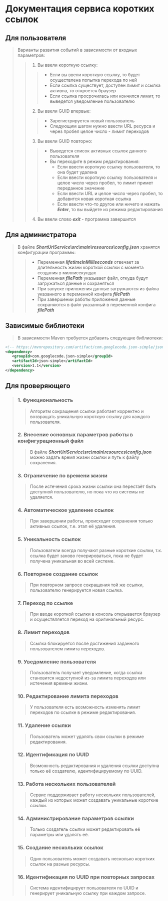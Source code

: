 # Документация сервиса коротких ссылок

## Для пользователя
>Варианты развития событий в зависимости от входных параметров:
>>1. Вы ввели короткую ссылку:
>>>   - Если вы ввели короткую ссылку, то будет осуществлена попытка перехода по ней
>>>   - Если ссылка существует, доступен лимит и ссылка активна, то откроется браузер
>>>   - Если ссылка просрочилась или кончился лимит, то выведется уведомление пользователю
>>2. Вы ввели GUID впервые:
>>>    - Зарегистрируется новый пользователь
>>>    - Следующим шагом нужно ввести URL ресурса и через пробел целое число - лимит переходов
>>3. Вы ввели GUID повторно:
>>>    - Выведется список активных ссылок данного пользователя
>>>    - Вы переходите в режим редактирования:
>>>        - Если ввести короткую ссылку пользователя, то она будет удалена
>>>        - Если ввести короткую ссылку пользователя и целое число через пробел, то лимит примет переданное значение
>>>        - Если ввести URL и целое число через пробел, то добавится новая короткая ссылка
>>>        - Если ввести что-то другое или ничего и нажать ***Enter***, то вы выйдете из режима редактирования
>>4. Вы ввели слово ***exit*** - программа завершится

## Для администратора
>В файле ***ShortUrlService\src\main\resources\config.json*** хранятся конфигурации программы:
>>- Переменная ***lifetimeInMilliseconds*** отвечает за длительность жизни короткой ссылки с момента создания в миллисекундах
>>- Переменная ***filePath*** указывает файл, откуда будут загружаться данные и сохраняться
>>- При запуске приложения данные загружаются из файла указанного в переменной конфига ***filePath***
>>- При завершении работы приложения данные сохраняются в файл указанный в переменной конфига ***filePath***

## Зависимые библиотеки
>В зависимости Maven требуется добавить следующие библиотеки:
```xml
<!-- https://mvnrepository.com/artifact/com.googlecode.json-simple/json-simple -->
<dependency>
   <groupId>com.googlecode.json-simple</groupId>
   <artifactId>json-simple</artifactId>
   <version>1.1</version>
</dependency>
```

## Для проверяющего
>### 1. Функциональность
>>Алгоритм сокращения ссылки работает корректно и возвращать уникальную короткую ссылку для каждого пользователя.
>### 2. Внесение основных параметров работы в конфигурационный файл
>>В файле ***ShortUrlService\src\main\resources\config.json*** можно задать время жизни ссылки и путь к файлу сохранения.
>### 3. Ограничение по времени жизни
>>После истечения срока жизни ссылки она перестаёт быть доступной пользователю, но пока что из системы не удаляется.
>### 4. Автоматическое удаление ссылок
>>При завершении работы, происходит сохранения только активных ссылок, т.е. этап её удаления.
>### 5. Уникальность ссылок
>>Пользователи всегда получают разные короткие ссылки, т.к. ссылка будет заново генерироваться, 
пока не будет получена уникальная во всей системе.
>### 6. Повторное создание ссылок
>>При повторном запросе сокращения той же ссылки, пользователю генерируется новая ссылка.
>### 7. Переход по ссылке
>>При вводе короткой ссылки в консоль открывается браузер и осуществляется переход на оригинальный ресурс.
>### 8. Лимит переходов
>>Ссылка блокируется после достижения заданного пользователем лимита переходов.
>### 9. Уведомление пользователя
>>Пользователь получает уведомление, когда ссылка становится недоступной из-за лимита переходов или истечения времени жизни.
>### 10. Редактирование лимита переходов
>>У пользователя есть возможность изменять лимит переходов по ссылке в режиме редактирования.
>### 11. Удаление ссылки
>>Пользователь может удалять свои ссылки в режиме редактирования.
>### 12. Идентификация по UUID
>>Возможность редактирования и удаления ссылки доступна только её создателю, идентифицируемому по UUID.
>### 13. Работа нескольких пользователей
>>Сервис поддерживает работу нескольких пользователей, каждый из которых может создавать уникальные короткие ссылки.
>### 14. Администрирование параметров ссылки
>>Только создатель ссылки может редактировать её параметры или удалять её.
>### 15. Создание нескольких ссылок
>>Один пользователь может создавать несколько коротких ссылок на разные ресурсы.
>### 16. Идентификация по UUID при повторных запросах
>>Система идентифицирует пользователя по UUID и генерирует уникальную ссылку при каждом запросе.